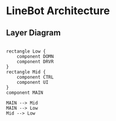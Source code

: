 # LineBot Architecture

## Layer Diagram

```plantuml

rectangle Low {
    component DOMN
    component DRVR
}
rectangle Mid {
    component CTRL
    component UI
}
component MAIN

MAIN --> Mid
MAIN --> Low
Mid --> Low
```
